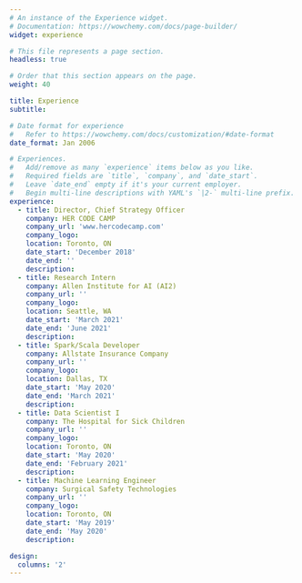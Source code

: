 ```yaml
---
# An instance of the Experience widget.
# Documentation: https://wowchemy.com/docs/page-builder/
widget: experience

# This file represents a page section.
headless: true

# Order that this section appears on the page.
weight: 40

title: Experience
subtitle:

# Date format for experience
#   Refer to https://wowchemy.com/docs/customization/#date-format
date_format: Jan 2006

# Experiences.
#   Add/remove as many `experience` items below as you like.
#   Required fields are `title`, `company`, and `date_start`.
#   Leave `date_end` empty if it's your current employer.
#   Begin multi-line descriptions with YAML's `|2-` multi-line prefix.
experience:
  - title: Director, Chief Strategy Officer
    company: HER CODE CAMP
    company_url: 'www.hercodecamp.com'
    company_logo: 
    location: Toronto, ON
    date_start: 'December 2018'
    date_end: ''
    description:
  - title: Research Intern
    company: Allen Institute for AI (AI2)
    company_url: ''
    company_logo: 
    location: Seattle, WA
    date_start: 'March 2021'
    date_end: 'June 2021'
    description:
  - title: Spark/Scala Developer
    company: Allstate Insurance Company
    company_url: ''
    company_logo: 
    location: Dallas, TX
    date_start: 'May 2020'
    date_end: 'March 2021'
    description:
  - title: Data Scientist I
    company: The Hospital for Sick Children
    company_url: ''
    company_logo: 
    location: Toronto, ON
    date_start: 'May 2020'
    date_end: 'February 2021'
    description:
  - title: Machine Learning Engineer
    company: Surgical Safety Technologies
    company_url: ''
    company_logo: 
    location: Toronto, ON
    date_start: 'May 2019'
    date_end: 'May 2020'
    description:

design:
  columns: '2'
---
```

